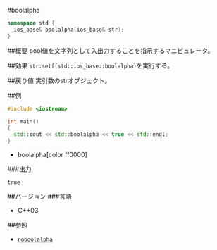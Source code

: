 #boolalpha
```cpp
namespace std {
  ios_base& boolalpha(ios_base& str);
}
```

##概要
bool値を文字列として入出力することを指示するマニピュレータ。

##効果
`str.setf(std::ios_base::boolalpha)`を実行する。

##戻り値
実引数のstrオブジェクト。

##例
```cpp
#include <iostream>

int main()
{
  std::cout << std::boolalpha << true << std::endl;
}
```
* boolalpha[color ff0000]

###出力
```
true
```

##バージョン
###言語
- C++03

##参照
- [`noboolalpha`](./noboolalpha.md)

